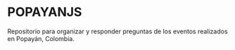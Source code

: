 # POPAYANJS
Repositorio para organizar y responder preguntas de los eventos realizados en Popayán, Colombia.
